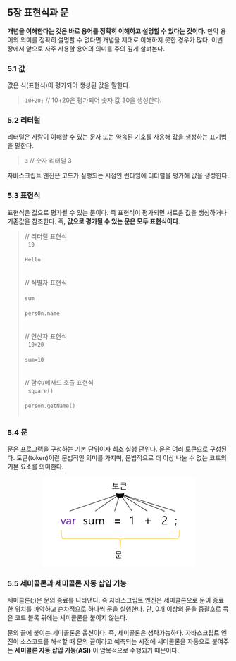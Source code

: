 ## 5장 표현식과 문

**개념을 이해한다는 것은 바로 용어를 정확히 이해하고 설명할 수 있다는 것이다.** 만약 용어의 의미를 정확히 설명할 수 없다면 개념을 제대로 이해하지 못한 경우가 많다.
이번 장에서 앞으로 자주 사용할 용어의 의미를 주의 깊게 살펴본다.

### 5.1 값

값은 식(표현식)이 평가되어 생성된 값을 말한다.

> <code>10+20;</code> // 10+20은 평가되어 숫자 값 30을 생성한다.

### 5.2 리터럴

리터럴은 사람이 이해할 수 있는 문자 또는 약속된 기호를 사용해 값을 생성하는 표기법을 말한다.

> <code>3</code> // 숫자 리터럴 3

자바스크립트 엔진은 코드가 실행되는 시점인 런타임에 리터럴을 평가해 값을 생성한다.

### 5.3 표현식

표현식은 값으로 평가될 수 있는 문이다. 즉 표현식이 평가되면 새로운 값을 생성하거나 기존값을 참조한다.
즉, **값으로 평가될 수 있는 문은 모두 표현식이다.**

> // 리터럴 표현식  
> <code>
> 10  
> Hello  
> </code>  
> // 식별자 표현식
> <code>  
> sum  
> pers0n.name  
> </code>  
> // 연산자 표현식  
> <code>
> 10+20  
> sum=10  
> </code>  
> // 함수/메서드 호출 표현식  
> <code>
> square()  
> person.getName()  
> </code>

### 5.4 문

문은 프로그램을 구성하는 기본 단위이자 최소 실행 단위다.
문은 여러 토큰으로 구성된다. 토큰(token)이란 문법적인 의미를 가지며, 문법적으로 더 이상 나눌 수 없는 코드의 기본 요소를 의미한다.

<p align="center"><img src="문과 토큰.PNG"></img></p>

### 5.5 세미콜론과 세미콜론 자동 삽입 기능

세미클론(;)은 문의 종료를 나타낸다. 즉 자바스크립트 엔진은 세미클론으로 문이 종료한 위치를 파악하고 순차적으로 하나씩 문을 실행한다. 단, 0개 이상의 문을 중괄호로 묶은 코드 블록 뒤에는 세미콜론을 붙이지 않는다.

문의 끝에 붙이는 세미콜론은 옵션이다. 즉, 세미콜론은 생략가능하다. 자바스크립트 엔진이 소스코드를 해석할 때 문의 끝이라고 예측되는 시점에 세미콜론을 자동으로 붙여주는 **세미콜론 자동 삽입 기능(ASI)** 이 암묵적으로 수행되기 때문이다.
